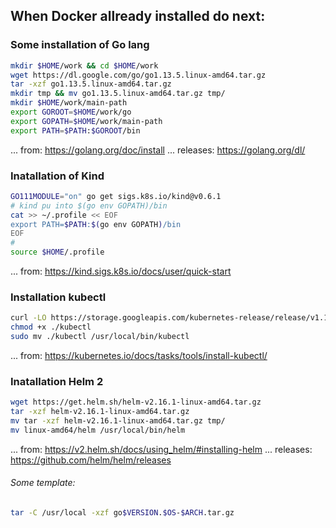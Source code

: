 ## When Docker allready installed do next:

### Some installation of Go lang
~~~sh
mkdir $HOME/work && cd $HOME/work
wget https://dl.google.com/go/go1.13.5.linux-amd64.tar.gz
tar -xzf go1.13.5.linux-amd64.tar.gz
mkdir tmp && mv go1.13.5.linux-amd64.tar.gz tmp/
mkdir $HOME/work/main-path
export GOROOT=$HOME/work/go
export GOPATH=$HOME/work/main-path
export PATH=$PATH:$GOROOT/bin
~~~
... from: https://golang.org/doc/install ... releases: https://golang.org/dl/

### Inatallation of Kind
~~~sh
GO111MODULE="on" go get sigs.k8s.io/kind@v0.6.1
# kind pu into $(go env GOPATH)/bin
cat >> ~/.profile << EOF
export PATH=$PATH:$(go env GOPATH)/bin
EOF
#
source $HOME/.profile
~~~
... from: https://kind.sigs.k8s.io/docs/user/quick-start

### Installation kubectl
~~~sh
curl -LO https://storage.googleapis.com/kubernetes-release/release/v1.16.0/bin/linux/amd64/kubectl
chmod +x ./kubectl
sudo mv ./kubectl /usr/local/bin/kubectl
~~~
... from: https://kubernetes.io/docs/tasks/tools/install-kubectl/

### Inatallation Helm 2
~~~sh
wget https://get.helm.sh/helm-v2.16.1-linux-amd64.tar.gz
tar -xzf helm-v2.16.1-linux-amd64.tar.gz
mv tar -xzf helm-v2.16.1-linux-amd64.tar.gz tmp/
mv linux-amd64/helm /usr/local/bin/helm
~~~
... from: https://v2.helm.sh/docs/using_helm/#installing-helm
... releases: https://github.com/helm/helm/releases

###### Some template:
~~~sh
tar -C /usr/local -xzf go$VERSION.$OS-$ARCH.tar.gz
~~~